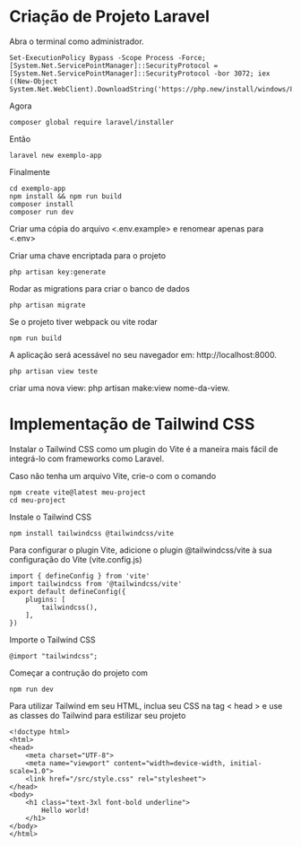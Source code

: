# Criação de Projeto Laravel

Abra o terminal como administrador.

    Set-ExecutionPolicy Bypass -Scope Process -Force; [System.Net.ServicePointManager]::SecurityProtocol = [System.Net.ServicePointManager]::SecurityProtocol -bor 3072; iex ((New-Object System.Net.WebClient).DownloadString('https://php.new/install/windows/8.4'))

Agora

    composer global require laravel/installer

Então

    laravel new exemplo-app

Finalmente

    cd exemplo-app
    npm install && npm run build
    composer install
    composer run dev

Criar uma cópia do arquivo <.env.example> e renomear apenas para <.env>

Criar uma chave encriptada para o projeto 

    php artisan key:generate

Rodar as migrations para criar o banco de dados 
    
    php artisan migrate

Se o projeto tiver webpack ou vite rodar 

    npm run build

A aplicação será acessável no seu navegador em: http://localhost:8000.

    php artisan view teste

criar uma nova view: php artisan make:view nome-da-view.

# Implementação de Tailwind CSS

Instalar o Tailwind CSS como um plugin do Vite é a maneira mais fácil de integrá-lo com frameworks como Laravel.

Caso não tenha um arquivo Vite, crie-o com o comando

    npm create vite@latest meu-project
    cd meu-project

Instale o Tailwind CSS

    npm install tailwindcss @tailwindcss/vite

Para configurar o plugin Vite, adicione o plugin @tailwindcss/vite à sua configuração do Vite (vite.config.js)

    import { defineConfig } from 'vite'
    import tailwindcss from '@tailwindcss/vite'
    export default defineConfig({
        plugins: [
            tailwindcss(),
        ],
    })

Importe o Tailwind CSS

    @import "tailwindcss";

Começar a contrução do projeto com 

    npm run dev

Para utilizar Tailwind em seu HTML, inclua seu CSS na tag < head > e use as classes do Tailwind para estilizar seu projeto

    <!doctype html>
    <html>
    <head>
        <meta charset="UTF-8">
        <meta name="viewport" content="width=device-width, initial-scale=1.0">
        <link href="/src/style.css" rel="stylesheet">
    </head>
    <body>
        <h1 class="text-3xl font-bold underline">
            Hello world!
        </h1>
    </body>
    </html>
